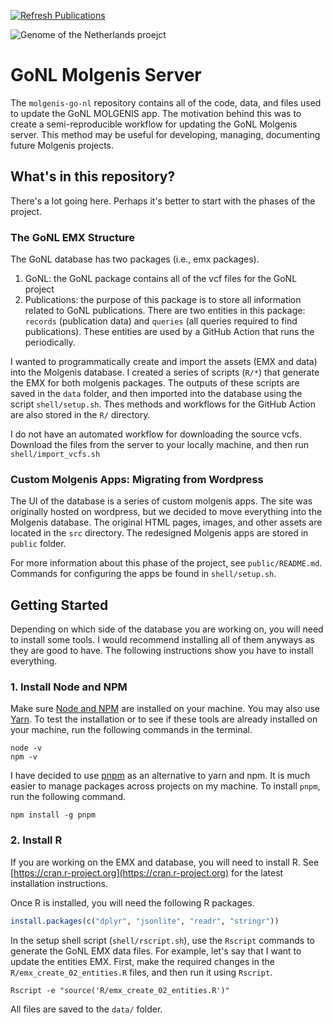 [![Refresh Publications](https://github.com/molgenis/molgenis-go-nl/actions/workflows/update-publications.yml/badge.svg)](https://github.com/molgenis/molgenis-go-nl/actions/workflows/update-publications.yml)

![Genome of the Netherlands proejct](src/images/gonl.png)

# GoNL Molgenis Server

The `molgenis-go-nl` repository contains all of the code, data, and files used to update the GoNL MOLGENIS app. The motivation behind this was to create a semi-reproducible workflow for updating the GoNL Molgenis server. This method may be useful for developing, managing, documenting future Molgenis projects.

## What's in this repository?

There's a lot going here. Perhaps it's better to start with the phases of the project.

### The GoNL EMX Structure

The GoNL database has two packages (i.e., emx packages).

1. GoNL: the GoNL package contains all of the vcf files for the GoNL project
2. Publications: the purpose of this package is to store all information related to GoNL publications. There are two entities in this package: `records` (publication data) and `queries` (all queries required to find publications). These entities are used by a GitHub Action that runs the periodically.

I wanted to programmatically create and import the assets (EMX and data) into the Molgenis database. I created a series of scripts (`R/*`) that generate the EMX for both molgenis packages. The outputs of these scripts are saved in the `data` folder, and then imported into the database using the script `shell/setup.sh`. Thes methods and workflows for the GitHub Action are also stored in the `R/` directory.

I do not have an automated workflow for downloading the source vcfs. Download the files from the server to your locally machine, and then run `shell/import_vcfs.sh`

### Custom Molgenis Apps: Migrating from Wordpress

The UI of the database is a series of custom molgenis apps. The site was originally hosted on wordpress, but we decided to move everything into the Molgenis database. The original HTML pages, images, and other assets are located in the `src` directory. The redesigned Molgenis apps are stored in `public` folder.

For more information about this phase of the project, see `public/README.md`. Commands for configuring the apps be found in `shell/setup.sh`.

## Getting Started

Depending on which side of the database you are working on, you will need to install some tools. I would recommend installing all of them anyways as they are good to have. The following instructions show you have to install everything.

### 1. Install Node and NPM

Make sure [Node and NPM](https://nodejs.org/en/) are installed on your machine. You may also use [Yarn](https://yarnpkg.com/en/). To test the installation or to see if these tools are already installed on your machine, run the following commands in the terminal.

```shell
node -v
npm -v
```

I have decided to use [pnpm](https://github.com/pnpm/pnpm) as an alternative to yarn and npm. It is much easier to manage packages across projects on my machine. To install `pnpm`, run the following command.

```shell
npm install -g pnpm
```

### 2. Install R

If you are working on the EMX and database, you will need to install R. See [https://cran.r-project.org](https://cran.r-project.org) for the latest installation instructions.

Once R is installed, you will need the following R packages.

```r
install.packages(c("dplyr", "jsonlite", "readr", "stringr"))
```

In the setup shell script (`shell/rscript.sh`), use the `Rscript` commands to generate the GoNL EMX data files. For example, let's say that I want to update the entities EMX. First, make the required changes in the `R/emx_create_02_entities.R` files, and then run it using `Rscript`.

```shell
Rscript -e "source('R/emx_create_02_entities.R')"
```

All files are saved to the `data/` folder.

